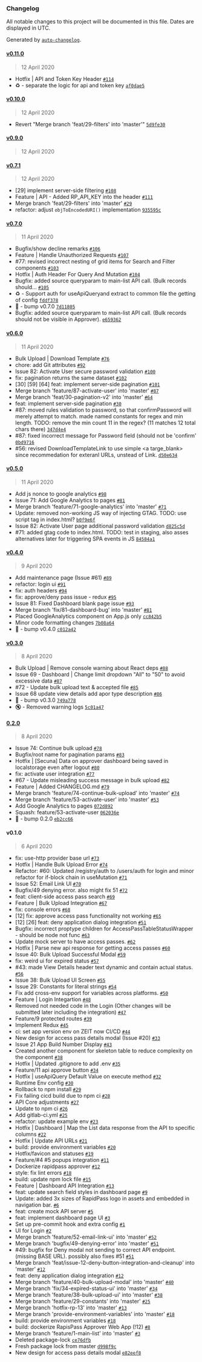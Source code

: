### Changelog

All notable changes to this project will be documented in this file. Dates are displayed in UTC.

Generated by [`auto-changelog`](https://github.com/CookPete/auto-changelog).

#### [v0.11.0](https://gitlab.com/dctx/rapidpass/rapidpass-dashboard/compare/v0.10.0...v0.11.0)

> 12 April 2020

- Hotfix | API and Token Key Header [`#114`](https://gitlab.com/dctx/rapidpass/rapidpass-dashboard/merge_requests/114)
- :recycle: - separate the logic for api and token key [`af0dae5`](https://gitlab.com/dctx/rapidpass/rapidpass-dashboard/commit/af0dae544ad5d7be20a24ceae693ff42d9ea4ba2)

#### [v0.10.0](https://gitlab.com/dctx/rapidpass/rapidpass-dashboard/compare/v0.9.0...v0.10.0)

> 12 April 2020

- Revert "Merge branch 'feat/29-filters' into 'master'" [`5d9fe30`](https://gitlab.com/dctx/rapidpass/rapidpass-dashboard/commit/5d9fe303bb23fa16473a1d25b4ec64c0f246b2af)

#### [v0.9.0](https://gitlab.com/dctx/rapidpass/rapidpass-dashboard/compare/v0.7.1...v0.9.0)

> 12 April 2020

#### [v0.7.1](https://gitlab.com/dctx/rapidpass/rapidpass-dashboard/compare/v0.7.0...v0.7.1)

> 12 April 2020

- [29] implement server-side filtering [`#108`](https://gitlab.com/dctx/rapidpass/rapidpass-dashboard/merge_requests/108)
- Feature | API - Added RP_API_KEY into the header [`#111`](https://gitlab.com/dctx/rapidpass/rapidpass-dashboard/merge_requests/111)
- Merge branch 'feat/29-filters' into 'master' [`#29`](https://gitlab.com/dctx/rapidpass/rapidpass-dashboard/issues/29)
- refactor: adjust `objToEncodedURI()` implementation [`935595c`](https://gitlab.com/dctx/rapidpass/rapidpass-dashboard/commit/935595c033e895d25f396732aafd0bb6489aa713)

#### [v0.7.0](https://gitlab.com/dctx/rapidpass/rapidpass-dashboard/compare/v0.6.0...v0.7.0)

> 11 April 2020

- Bugfix/show decline remarks [`#106`](https://gitlab.com/dctx/rapidpass/rapidpass-dashboard/merge_requests/106)
- Feature | Handle Unauthorized Requests [`#107`](https://gitlab.com/dctx/rapidpass/rapidpass-dashboard/merge_requests/107)
- #77: revised incorrect nesting of grid items for Search and Filter components [`#103`](https://gitlab.com/dctx/rapidpass/rapidpass-dashboard/merge_requests/103)
- Hotfix | Auth Header For Query And Mutation [`#104`](https://gitlab.com/dctx/rapidpass/rapidpass-dashboard/merge_requests/104)
- Bugfix: added source queryparam to main-list API call. (Bulk records should... [`#105`](https://gitlab.com/dctx/rapidpass/rapidpass-dashboard/merge_requests/105)
- :recycle: - Support auth for useApiQueryand extract to common file the getting of config [`fddf378`](https://gitlab.com/dctx/rapidpass/rapidpass-dashboard/commit/fddf378182e4ab71a0f269740c780074b30b10ee)
- :bookmark: - bump v0.7.0 [`7d11805`](https://gitlab.com/dctx/rapidpass/rapidpass-dashboard/commit/7d11805ca86fdc140859bc100c34a74cc36adfa0)
- Bugfix: added source queryparam to main-list API call. (Bulk records should not be visible in Approver). [`e659362`](https://gitlab.com/dctx/rapidpass/rapidpass-dashboard/commit/e6593627f7bbc215860421884268ed323d7f77f8)

#### [v0.6.0](https://gitlab.com/dctx/rapidpass/rapidpass-dashboard/compare/v0.5.0...v0.6.0)

> 11 April 2020

- Bulk Upload | Download Template [`#76`](https://gitlab.com/dctx/rapidpass/rapidpass-dashboard/merge_requests/76)
- chore: add Git attributes [`#92`](https://gitlab.com/dctx/rapidpass/rapidpass-dashboard/merge_requests/92)
- Issue 82: Activate User secure password validation [`#100`](https://gitlab.com/dctx/rapidpass/rapidpass-dashboard/merge_requests/100)
- fix: pagination returns the same dataset [`#102`](https://gitlab.com/dctx/rapidpass/rapidpass-dashboard/merge_requests/102)
- [30] [59] [64] feat: implement server-side pagination [`#101`](https://gitlab.com/dctx/rapidpass/rapidpass-dashboard/merge_requests/101)
- Merge branch 'feature/87-activate-user' into 'master' [`#87`](https://gitlab.com/dctx/rapidpass/rapidpass-dashboard/issues/87)
- Merge branch 'feat/30-pagination-v2' into 'master' [`#64`](https://gitlab.com/dctx/rapidpass/rapidpass-dashboard/issues/64)
- feat: implement server-side pagination [`#30`](https://gitlab.com/dctx/rapidpass/rapidpass-dashboard/issues/30)
- #87: moved rules validation to password, so that confirmPassword will merely attempt to match. made named constants for regex and min length. TODO: remove the min count 11 in the regex? (11 matches 12 total chars there) [`347d4e4`](https://gitlab.com/dctx/rapidpass/rapidpass-dashboard/commit/347d4e429c4cd6250b3375e1abd709b21980a025)
- #87: fixed incorrect message for Password field (should not be 'confirm' [`0bd9716`](https://gitlab.com/dctx/rapidpass/rapidpass-dashboard/commit/0bd971679ad5c96f7ca5e0bef5bb498013dbd438)
- #56: revised DownloadTemplateLink to use simple &lt;a targe_blank&gt; since recommedation for exteranl URLs, unstead of Link. [`d50e634`](https://gitlab.com/dctx/rapidpass/rapidpass-dashboard/commit/d50e6343df917a5696cdefd8f581893ea8fcde7d)

#### [v0.5.0](https://gitlab.com/dctx/rapidpass/rapidpass-dashboard/compare/v0.4.0...v0.5.0)

> 11 April 2020

- Add js nonce to google analytics [`#98`](https://gitlab.com/dctx/rapidpass/rapidpass-dashboard/merge_requests/98)
- Issue 71: Add Google Analytics to pages [`#81`](https://gitlab.com/dctx/rapidpass/rapidpass-dashboard/merge_requests/81)
- Merge branch 'feature/71-google-analytics' into 'master' [`#71`](https://gitlab.com/dctx/rapidpass/rapidpass-dashboard/issues/71)
- Update: removed non-working JS way of injecting GTAG. TODO: use script tag in index.html? [`b0f9e6f`](https://gitlab.com/dctx/rapidpass/rapidpass-dashboard/commit/b0f9e6fcd82704a3d495b1fcdeb2cbfdaa90544a)
- Issue 82: Activate User page additional password validation [`d825c5d`](https://gitlab.com/dctx/rapidpass/rapidpass-dashboard/commit/d825c5dbb7ba7c2d9ae3a7a4b01951e4e07b3dc7)
- #71: added gtag code to index.html. TODO: test in staging, also asses alternatives later for triggering SPA events in JS [`84584a1`](https://gitlab.com/dctx/rapidpass/rapidpass-dashboard/commit/84584a189f17f443fe76eb85d7c52e4befb3e120)

#### [v0.4.0](https://gitlab.com/dctx/rapidpass/rapidpass-dashboard/compare/v0.3.0...v0.4.0)

> 9 April 2020

- Add maintenance page  (Issue #61) [`#89`](https://gitlab.com/dctx/rapidpass/rapidpass-dashboard/merge_requests/89)
- refactor: login ui [`#91`](https://gitlab.com/dctx/rapidpass/rapidpass-dashboard/merge_requests/91)
- fix: auth headers [`#94`](https://gitlab.com/dctx/rapidpass/rapidpass-dashboard/merge_requests/94)
- fix: approve/deny pass issue - redux [`#95`](https://gitlab.com/dctx/rapidpass/rapidpass-dashboard/merge_requests/95)
- Issue 81: Fixed Dashboard blank page issue [`#93`](https://gitlab.com/dctx/rapidpass/rapidpass-dashboard/merge_requests/93)
- Merge branch 'fix/81-dashboard-bug' into 'master' [`#81`](https://gitlab.com/dctx/rapidpass/rapidpass-dashboard/issues/81)
- Placed GoogleAnalytics component on App.js only [`cc842b5`](https://gitlab.com/dctx/rapidpass/rapidpass-dashboard/commit/cc842b55894ddacc6ed575e409b15354b81afdfa)
- Minor code formatting changes [`7b08a64`](https://gitlab.com/dctx/rapidpass/rapidpass-dashboard/commit/7b08a64734f958bf05bb528b51b9e315a5fd5e53)
- :bookmark: - bump v0.4.0 [`c012a42`](https://gitlab.com/dctx/rapidpass/rapidpass-dashboard/commit/c012a4271360b61c3c4a5cf09d5615e0e109ec81)

#### [v0.3.0](https://gitlab.com/dctx/rapidpass/rapidpass-dashboard/compare/0.2.0...v0.3.0)

> 8 April 2020

- Bulk Upload | Remove console warning about React deps [`#88`](https://gitlab.com/dctx/rapidpass/rapidpass-dashboard/merge_requests/88)
- Issue 69 - Dashboard | Change limit dropdown "All" to "50" to avoid excessive data [`#87`](https://gitlab.com/dctx/rapidpass/rapidpass-dashboard/merge_requests/87)
- #72 - Update bulk upload text & accepted file [`#85`](https://gitlab.com/dctx/rapidpass/rapidpass-dashboard/merge_requests/85)
- Issue 68 update view details add apor type description [`#86`](https://gitlab.com/dctx/rapidpass/rapidpass-dashboard/merge_requests/86)
- :bookmark: - bump v0.3.0 [`749a778`](https://gitlab.com/dctx/rapidpass/rapidpass-dashboard/commit/749a778549153c42c0aab06a87f1b202f98d404a)
- :mute: - Removed warning logs [`5c01a47`](https://gitlab.com/dctx/rapidpass/rapidpass-dashboard/commit/5c01a473be39124368ab5214f8eb63ab2f89168a)

#### [0.2.0](https://gitlab.com/dctx/rapidpass/rapidpass-dashboard/compare/v0.1.0...0.2.0)

> 8 April 2020

- Issue 74: Continue bulk upload [`#78`](https://gitlab.com/dctx/rapidpass/rapidpass-dashboard/merge_requests/78)
- Bugfix/root name for pagination params [`#83`](https://gitlab.com/dctx/rapidpass/rapidpass-dashboard/merge_requests/83)
- Hotfix | [Secuna] Data on approver dashboard being saved in localstorage even after logout [`#80`](https://gitlab.com/dctx/rapidpass/rapidpass-dashboard/merge_requests/80)
- fix: activate user integration [`#77`](https://gitlab.com/dctx/rapidpass/rapidpass-dashboard/merge_requests/77)
- #67 - Update misleading success message in bulk upload [`#82`](https://gitlab.com/dctx/rapidpass/rapidpass-dashboard/merge_requests/82)
- Feature | Added CHANGELOG.md [`#79`](https://gitlab.com/dctx/rapidpass/rapidpass-dashboard/merge_requests/79)
- Merge branch 'feature/74-continue-bulk-upload' into 'master' [`#74`](https://gitlab.com/dctx/rapidpass/rapidpass-dashboard/issues/74)
- Merge branch 'feature/53-activate-user' into 'master' [`#53`](https://gitlab.com/dctx/rapidpass/rapidpass-dashboard/issues/53)
- Add Google Analytics to pages [`072d892`](https://gitlab.com/dctx/rapidpass/rapidpass-dashboard/commit/072d8925742865536bfee81810d0f558050a11c3)
- Squash: feature/53-activate-user [`062036e`](https://gitlab.com/dctx/rapidpass/rapidpass-dashboard/commit/062036e29bc4d1376a1daa2091bb88161e4fbbef)
- :bookmark: - bump 0.2.0 [`eb2cc66`](https://gitlab.com/dctx/rapidpass/rapidpass-dashboard/commit/eb2cc66facca7736f430408522028ecbb2e27cc1)

#### v0.1.0

> 6 April 2020

- fix: use-http provider base url [`#73`](https://gitlab.com/dctx/rapidpass/rapidpass-dashboard/merge_requests/73)
- Hotfix | Handle Bulk Upload Error [`#74`](https://gitlab.com/dctx/rapidpass/rapidpass-dashboard/merge_requests/74)
- Refactor: #60: Updated /registry/auth to /users/auth for login and minor refactor for if-block  chain in useMutation [`#71`](https://gitlab.com/dctx/rapidpass/rapidpass-dashboard/merge_requests/71)
- Issue 52: Email Link UI [`#70`](https://gitlab.com/dctx/rapidpass/rapidpass-dashboard/merge_requests/70)
- Bugfix/49 denying error. also might fix 51 [`#72`](https://gitlab.com/dctx/rapidpass/rapidpass-dashboard/merge_requests/72)
- feat: client-side access pass search [`#69`](https://gitlab.com/dctx/rapidpass/rapidpass-dashboard/merge_requests/69)
- Feature | Bulk Upload Integration [`#67`](https://gitlab.com/dctx/rapidpass/rapidpass-dashboard/merge_requests/67)
- fix: console errors [`#68`](https://gitlab.com/dctx/rapidpass/rapidpass-dashboard/merge_requests/68)
- [12] fix: approve access pass functionality not working [`#65`](https://gitlab.com/dctx/rapidpass/rapidpass-dashboard/merge_requests/65)
- [12] [26] feat: deny application dialog integration [`#51`](https://gitlab.com/dctx/rapidpass/rapidpass-dashboard/merge_requests/51)
- Bugfix: incorrect proptype children for AccessPassTableStatusWrapper - should be node not func [`#63`](https://gitlab.com/dctx/rapidpass/rapidpass-dashboard/merge_requests/63)
- Update mock server to have access passes. [`#62`](https://gitlab.com/dctx/rapidpass/rapidpass-dashboard/merge_requests/62)
- Hotfix | Parse new api response for getting access passes [`#60`](https://gitlab.com/dctx/rapidpass/rapidpass-dashboard/merge_requests/60)
- Issue 40: Bulk Upload Successful Modal [`#59`](https://gitlab.com/dctx/rapidpass/rapidpass-dashboard/merge_requests/59)
- fix: weird ui for expired status [`#57`](https://gitlab.com/dctx/rapidpass/rapidpass-dashboard/merge_requests/57)
- #43: made View Details header text dynamic and contain actual status. [`#56`](https://gitlab.com/dctx/rapidpass/rapidpass-dashboard/merge_requests/56)
- Issue 38: Bulk Upload UI Screen [`#55`](https://gitlab.com/dctx/rapidpass/rapidpass-dashboard/merge_requests/55)
- Issue 29: Constants for literal strings [`#54`](https://gitlab.com/dctx/rapidpass/rapidpass-dashboard/merge_requests/54)
- Fix add cross-env support for variables across platforms. [`#50`](https://gitlab.com/dctx/rapidpass/rapidpass-dashboard/merge_requests/50)
- Feature | Login Integartion [`#48`](https://gitlab.com/dctx/rapidpass/rapidpass-dashboard/merge_requests/48)
- Removed not needed code in the Login (Other changes will be submitted later including the integration) [`#47`](https://gitlab.com/dctx/rapidpass/rapidpass-dashboard/merge_requests/47)
- Feature/9 protected routes [`#39`](https://gitlab.com/dctx/rapidpass/rapidpass-dashboard/merge_requests/39)
- Implement Redux [`#45`](https://gitlab.com/dctx/rapidpass/rapidpass-dashboard/merge_requests/45)
- ci: set app version env on ZEIT now CI/CD [`#44`](https://gitlab.com/dctx/rapidpass/rapidpass-dashboard/merge_requests/44)
- New design for access pass details modal (Issue #20) [`#33`](https://gitlab.com/dctx/rapidpass/rapidpass-dashboard/merge_requests/33)
- Issue 21 App Build Number Display [`#43`](https://gitlab.com/dctx/rapidpass/rapidpass-dashboard/merge_requests/43)
- Created another component for skeleton table to reduce complexity on the component [`#38`](https://gitlab.com/dctx/rapidpass/rapidpass-dashboard/merge_requests/38)
- Hotfix | Updated .gitignore to add .env [`#35`](https://gitlab.com/dctx/rapidpass/rapidpass-dashboard/merge_requests/35)
- Feature/11 api approve button [`#34`](https://gitlab.com/dctx/rapidpass/rapidpass-dashboard/merge_requests/34)
- Hotfix | useApiQuery Default Value on execute method [`#32`](https://gitlab.com/dctx/rapidpass/rapidpass-dashboard/merge_requests/32)
- Runtime Env config [`#30`](https://gitlab.com/dctx/rapidpass/rapidpass-dashboard/merge_requests/30)
- Rollback to npm install [`#29`](https://gitlab.com/dctx/rapidpass/rapidpass-dashboard/merge_requests/29)
- Fix failing cicd build due to npm ci [`#28`](https://gitlab.com/dctx/rapidpass/rapidpass-dashboard/merge_requests/28)
- API Core adjustments [`#27`](https://gitlab.com/dctx/rapidpass/rapidpass-dashboard/merge_requests/27)
- Update to npm ci [`#26`](https://gitlab.com/dctx/rapidpass/rapidpass-dashboard/merge_requests/26)
- Add gitlab-ci.yml [`#25`](https://gitlab.com/dctx/rapidpass/rapidpass-dashboard/merge_requests/25)
- refactor: update example env [`#23`](https://gitlab.com/dctx/rapidpass/rapidpass-dashboard/merge_requests/23)
- Hotfix | Dashboard | Map the List data response from the API to specific columns [`#22`](https://gitlab.com/dctx/rapidpass/rapidpass-dashboard/merge_requests/22)
- Hotfix | Update API URLs [`#21`](https://gitlab.com/dctx/rapidpass/rapidpass-dashboard/merge_requests/21)
- build: provide environment variables [`#20`](https://gitlab.com/dctx/rapidpass/rapidpass-dashboard/merge_requests/20)
- Hotfix/favicon and statuses [`#19`](https://gitlab.com/dctx/rapidpass/rapidpass-dashboard/merge_requests/19)
- Feature/#4 #5 popups integration [`#11`](https://gitlab.com/dctx/rapidpass/rapidpass-dashboard/merge_requests/11)
- Dockerize rapidpass approver [`#12`](https://gitlab.com/dctx/rapidpass/rapidpass-dashboard/merge_requests/12)
- style: fix lint errors [`#18`](https://gitlab.com/dctx/rapidpass/rapidpass-dashboard/merge_requests/18)
- build: update npm lock file [`#15`](https://gitlab.com/dctx/rapidpass/rapidpass-dashboard/merge_requests/15)
- Feature | Dashboard API Integration [`#13`](https://gitlab.com/dctx/rapidpass/rapidpass-dashboard/merge_requests/13)
- feat: update search field styles in dashboard page [`#9`](https://gitlab.com/dctx/rapidpass/rapidpass-dashboard/merge_requests/9)
- Update: added 3x sizes of RapidPass logo in assets and embedded in navigation bar. [`#6`](https://gitlab.com/dctx/rapidpass/rapidpass-dashboard/merge_requests/6)
- feat: create mock API server [`#5`](https://gitlab.com/dctx/rapidpass/rapidpass-dashboard/merge_requests/5)
- feat: implement dashboard page UI [`#3`](https://gitlab.com/dctx/rapidpass/rapidpass-dashboard/merge_requests/3)
- Set up pre-commit hook and extra config [`#1`](https://gitlab.com/dctx/rapidpass/rapidpass-dashboard/merge_requests/1)
- UI for Login [`#2`](https://gitlab.com/dctx/rapidpass/rapidpass-dashboard/merge_requests/2)
- Merge branch 'feature/52-email-link-ui' into 'master' [`#52`](https://gitlab.com/dctx/rapidpass/rapidpass-dashboard/issues/52)
- Merge branch 'bugfix/49-denying-error' into 'master' [`#51`](https://gitlab.com/dctx/rapidpass/rapidpass-dashboard/issues/51)
- #49: bugfix for Deny modal not sending to correct API endpoint. (missing BASE URL). possibly also fixes #51 [`#51`](https://gitlab.com/dctx/rapidpass/rapidpass-dashboard/issues/51)
- Merge branch 'feat/issue-12-deny-button-integration-and-cleanup' into 'master' [`#12`](https://gitlab.com/dctx/rapidpass/rapidpass-dashboard/issues/12)
- feat: deny application dialog integration [`#12`](https://gitlab.com/dctx/rapidpass/rapidpass-dashboard/issues/12)
- Merge branch 'feature/40-bulk-upload-modal' into 'master' [`#40`](https://gitlab.com/dctx/rapidpass/rapidpass-dashboard/issues/40)
- Merge branch 'fix/34-expired-status-ui' into 'master' [`#34`](https://gitlab.com/dctx/rapidpass/rapidpass-dashboard/issues/34)
- Merge branch 'feature/38-bulk-upload-ui' into 'master' [`#38`](https://gitlab.com/dctx/rapidpass/rapidpass-dashboard/issues/38)
- Merge branch 'feature/29-constants' into 'master' [`#25`](https://gitlab.com/dctx/rapidpass/rapidpass-dashboard/issues/25)
- Merge branch 'hotfix-rp-13' into 'master' [`#13`](https://gitlab.com/dctx/rapidpass/rapidpass-dashboard/issues/13)
- Merge branch 'provide-environment-variables' into 'master' [`#18`](https://gitlab.com/dctx/rapidpass/rapidpass-dashboard/issues/18)
- build: provide environment variables [`#18`](https://gitlab.com/dctx/rapidpass/rapidpass-dashboard/issues/18)
- build: dockerize RapisPass Approver Web App (!12) [`#8`](https://gitlab.com/dctx/rapidpass/rapidpass-dashboard/issues/8)
- Merge branch 'feature/1-main-list' into 'master' [`#3`](https://gitlab.com/dctx/rapidpass/rapidpass-dashboard/issues/3)
- Deleted package-lock [`ce76dfb`](https://gitlab.com/dctx/rapidpass/rapidpass-dashboard/commit/ce76dfbd0ff4cddba90dfa6075ba2aebf518ef68)
- Fresh package lock from master [`d998f9c`](https://gitlab.com/dctx/rapidpass/rapidpass-dashboard/commit/d998f9c2038fe910c68d0168ab73bd1e7f18984b)
- New design for access pass details modal [`e82eef8`](https://gitlab.com/dctx/rapidpass/rapidpass-dashboard/commit/e82eef852e96d832abeba32ab7231c4cdf15134c)
